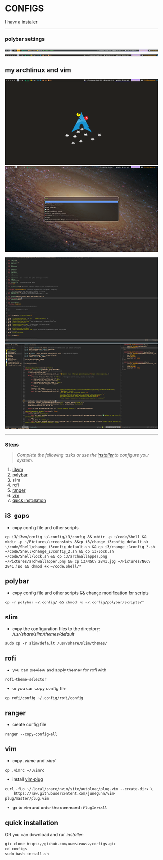 # CONFIGS
I have a [installer](https://github.com/DONSIMON92/configs/blob/master/install.sh "his code")

---

### polybar settings
![Polybar illustration](https://github.com/DONSIMON92/configs/blob/master/polybar/polybar-view1.png)
![Polybar illustration](https://github.com/DONSIMON92/configs/blob/master/polybar/polybar-view2.png)

## my archlinux and vim

![worktop illustration](https://github.com/DONSIMON92/configs/blob/master/screenshots/worktop1.png)
![worktop illustration](https://github.com/DONSIMON92/configs/blob/master/screenshots/worktop2.png "what wm do i have")

![vim illustration](https://github.com/DONSIMON92/configs/blob/master/screenshots/vim1.png)
![vim illustration](https://github.com/DONSIMON92/configs/blob/master/screenshots/vim2.png "what vim do i have")

---
### Steps

> *Complete the following tasks or use the [installer](https://github.com/DONSIMON92/configs#quick-installation "will transfer to the desired head") to configure your system.*

1. [i3wm](https://github.com/DONSIMON92/configs#i3wm "will transfer to the desired head")
2. [polybar](https://github.com/DONSIMON92/configs#polybar "will transfer to the desired head")
3. [slim](https://github.com/DONSIMON92/configs#slim "will transfer to the desired head")
4. [rofi](https://github.com/DONSIMON92/configs#rofi "will transfer to the desired head") 
5. [ranger](https://github.com/DONSIMON92/configs#ranger "will transfer to the desired head")
6. [vim](https://github.com/DONSIMON92/configs#vim "will transfer to the desired head")
7. [quick installation](https://github.com/DONSIMON92/configs#quick-installation "will transfer to the desired head")


## i3-gaps

+ copy config file and other scripts
```
cp i3/i3wm/config ~/.config/i3/config && mkdir -p ~/code/Shell && mkdir -p ~/Pictures/screenshots &&cp i3/change_i3config_default.sh ~/code/Shell/change_i3config_default.sh && cp i3/change_i3config_2.sh ~/code/Shell/change_i3config_2.sh && cp i3/lock.sh ~/code/Shell/lock.sh && cp i3/archwallapper.png ~/Pictures/archwallapper.png && cp i3/NGC\ 2841.jpg ~/Pictures/NGC\ 2841.jpg && chmod +x ~/code/Shell/*
```

## polybar

+ copy config file and other scripts && change modification for scripts
```
cp -r polybar ~/.config/ && chmod +x ~/.config/polybar/scripts/*
```

## slim

+ copy the configuration files to the directory: */usr/share/slim/themes/default*
```
sudo cp -r slim/default /usr/share/slim/themes/
```

## rofi

+ you can preview and apply themes for rofi with
```
rofi-theme-selector
```

+ or you can copy config file
```
cp rofi/config ~/.config/rofi/config
```

## ranger

+ create config file
```
ranger --copy-config=all
```

## vim

+ copy *.vimrc* and *.vim/*
```
cp .vimrc ~/.vimrc
```

+ install [vim-plug](https://github.com/junegunn/vim-plug "github link")
```
curl -fLo ~/.local/share/nvim/site/autoload/plug.vim --create-dirs \
    https://raw.githubusercontent.com/junegunn/vim-plug/master/plug.vim
```
+ go to vim and enter the command `:PlugInstall`

## quick installation

OR you can download and run *installer*:
```
git clone https://github.com/DONSIMON92/configs.git
cd configs
sudo bash install.sh
```
